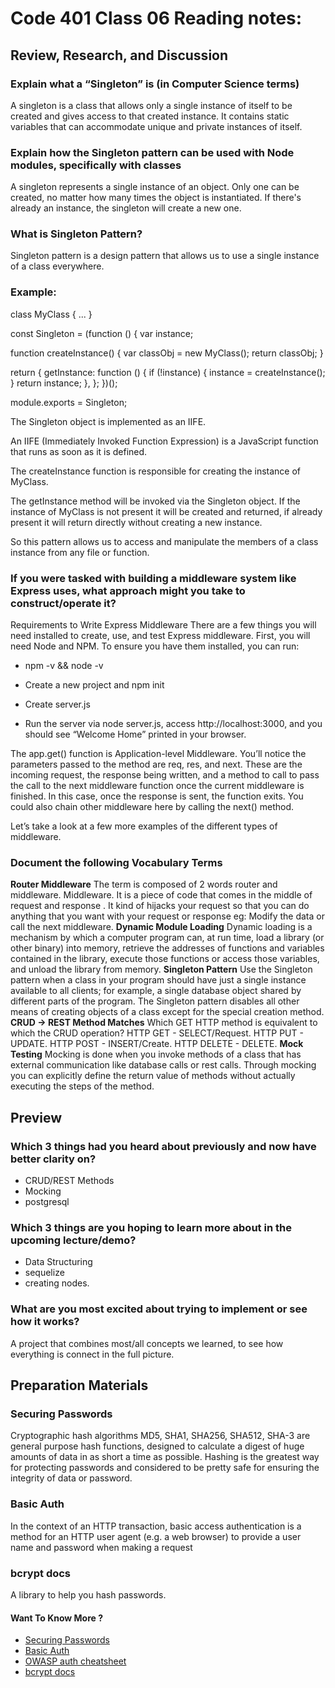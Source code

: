 # Code 401 Class 06 Reading notes:

## Review, Research, and Discussion

### Explain what a “Singleton” is (in Computer Science terms)

A singleton is a class that allows only a single instance of itself to be created and gives access to that created instance. It contains static variables that can accommodate unique and private instances of itself.

### Explain how the Singleton pattern can be used with Node modules, specifically with classes
A singleton represents a single instance of an object. Only one can be created, no matter how many times the object is instantiated. If there's already an instance, the singleton will create a new one.
### What is Singleton Pattern?
Singleton pattern is a design pattern that allows us to use a single instance of a class everywhere.


### Example:
class MyClass {
  ...
}

const Singleton = (function () {
  var instance;

  function createInstance() {
    var classObj = new MyClass();
    return classObj;
  }

  return {
    getInstance: function () {
        if (!instance) {
            instance = createInstance();
        }
        return instance;
    },
  };
})();

module.exports = Singleton;

The Singleton object is implemented as an IIFE.

An IIFE (Immediately Invoked Function Expression) is a JavaScript function that runs as soon as it is defined.

The createInstance function is responsible for creating the instance of MyClass.

The getInstance method will be invoked via the Singleton object. If the instance of MyClass is not present it will be created and returned, if already present it will return directly without creating a new instance.

So this pattern allows us to access and manipulate the members of a class instance from any file or function.

### If you were tasked with building a middleware system like Express uses, what approach might you take to construct/operate it?

Requirements to Write Express Middleware
There are a few things you will need installed to create, use, and test Express middleware. First, you will need Node and NPM. To ensure you have them installed, you can run:

- npm -v && node -v

- Create a new project and npm init
- Create server.js 
- Run the server via node server.js, access http://localhost:3000, and you should see “Welcome Home” printed in your browser.

The app.get() function is Application-level Middleware. You’ll notice the parameters passed to the method are req, res, and next. These are the incoming request, the response being written, and a method to call to pass the call to the next middleware function once the current middleware is finished. In this case, once the response is sent, the function exits. You could also chain other middleware here by calling the next() method.

Let’s take a look at a few more examples of the different types of middleware.
### Document the following Vocabulary Terms

**Router Middleware**
The term is composed of 2 words router and middleware. Middleware. It is a piece of code that comes in the middle of request and response . It kind of hijacks your request so that you can do anything that you want with your request or response eg: Modify the data or call the next middleware.
**Dynamic Module Loading**
Dynamic loading is a mechanism by which a computer program can, at run time, load a library (or other binary) into memory, retrieve the addresses of functions and variables contained in the library, execute those functions or access those variables, and unload the library from memory.
**Singleton Pattern**
Use the Singleton pattern when a class in your program should have just a single instance available to all clients; for example, a single database object shared by different parts of the program. The Singleton pattern disables all other means of creating objects of a class except for the special creation method.
**CRUD -> REST Method Matches**
Which GET HTTP method is equivalent to which the CRUD operation?
HTTP GET - SELECT/Request. HTTP PUT - UPDATE. HTTP POST - INSERT/Create. HTTP DELETE - DELETE.
**Mock Testing**
Mocking is done when you invoke methods of a class that has external communication like database calls or rest calls. Through mocking you can explicitly define the return value of methods without actually executing the steps of the method.

## Preview

### Which 3 things had you heard about previously and now have better clarity on?
- CRUD/REST Methods
- Mocking 
- postgresql

### Which 3 things are you hoping to learn more about in the upcoming lecture/demo?
- Data Structuring
- sequelize 
- creating nodes.
### What are you most excited about trying to implement or see how it works?
A project that combines most/all concepts we learned, to see how everything is connect in the full picture.

## Preparation Materials

### Securing Passwords
Cryptographic hash algorithms MD5, SHA1, SHA256, SHA512, SHA-3 are general purpose hash functions, designed to calculate a digest of huge amounts of data in as short a time as possible. Hashing is the greatest way for protecting passwords and considered to be pretty safe for ensuring the integrity of data or password. 

### Basic Auth
In the context of an HTTP transaction, basic access authentication is a method for an HTTP user agent (e.g. a web browser) to provide a user name and password when making a request

### bcrypt docs
A library to help you hash passwords.
#### Want To Know More ? 
- [Securing Passwords](https://thehackernews.com/2014/04/securing-passwords-with-bcrypt-hashing.html)
- [Basic Auth](https://en.wikipedia.org/wiki/Basic_access_authentication)
- [OWASP auth cheatsheet](https://cheatsheetseries.owasp.org/cheatsheets/Authentication_Cheat_Sheet.html)
- [bcrypt docs](https://www.npmjs.com/package/bcrypt)